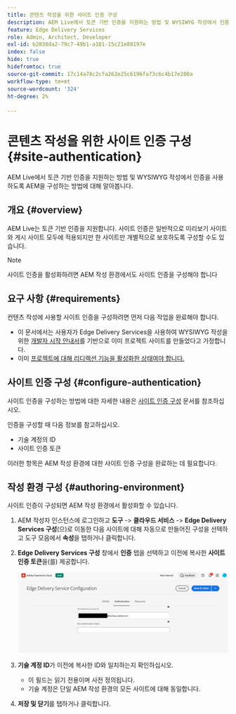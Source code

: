 ```yaml
---
title: 콘텐츠 작성을 위한 사이트 인증 구성
description: AEM Live에서 토큰 기반 인증을 지원하는 방법 및 WYSIWYG 작성에서 인증을 사용하도록 AEM을 구성하는 방법에 대해 알아봅니다.
feature: Edge Delivery Services
role: Admin, Architect, Developer
exl-id: b2838da2-79c7-49b1-a101-15c21e80197e
index: false
hide: true
hidefromtoc: true
source-git-commit: 17c14a78c2cfa262e25c6196fa73c6c4b17e200a
workflow-type: tm+mt
source-wordcount: '324'
ht-degree: 2%

---
```


# 콘텐츠 작성을 위한 사이트 인증 구성 {#site-authentication}

AEM Live에서 토큰 기반 인증을 지원하는 방법 및 WYSIWYG 작성에서 인증을 사용하도록 AEM을 구성하는 방법에 대해 알아봅니다.

## 개요 {#overview}

AEM Live는 토큰 기반 인증을 지원합니다. 사이트 인증은 일반적으로 미리보기 사이트와 게시 사이트 모두에 적용되지만 한 사이트만 개별적으로 보호하도록 구성할 수도 있습니다.

>[!NOTE]
>
>사이트 인증을 활성화하려면 AEM 작성 환경에서도 사이트 인증을 구성해야 합니다

## 요구 사항 {#requirements}

컨텐츠 작성에 사용할 사이트 인증을 구성하려면 먼저 다음 작업을 완료해야 합니다.

* 이 문서에서는 사용자가 Edge Delivery Services을 사용하여 WYSIWYG 작성을 위한 [개발자 시작 안내서](/help/edge/wysiwyg-authoring/edge-dev-getting-started.md)를 기반으로 이미 프로젝트 사이트를 만들었다고 가정합니다.
* 이미 [프로젝트에 대해 리디렉션 기능을 활성화한 상태여야 합니다.](/help/edge/wysiwyg-authoring/repoless.md)

## 사이트 인증 구성 {#configure-authentication}

사이트 인증을 구성하는 방법에 대한 자세한 내용은 [사이트 인증 구성](https://www.aem.live/docs/authentication-setup-site) 문서를 참조하십시오.

인증을 구성할 때 다음 정보를 참고하십시오.

* 기술 계정의 ID
* 사이트 인증 토큰

이러한 항목은 AEM 작성 환경에 대한 사이트 인증 구성을 완료하는 데 필요합니다.

## 작성 환경 구성 {#authoring-environment}

사이트 인증이 구성되면 AEM 작성 환경에서 활성화할 수 있습니다.

1. AEM 작성자 인스턴스에 로그인하고 **도구** -> **클라우드 서비스** -> **Edge Delivery Services 구성**(으)로 이동한 다음 사이트에 대해 자동으로 만들어진 구성을 선택하고 도구 모음에서 **속성**&#x200B;을 탭하거나 클릭합니다.
1. **Edge Delivery Services 구성** 창에서 **인증** 탭을 선택하고 이전에 복사한 **사이트 인증 토큰**&#x200B;을(를) 제공합니다.

   ![Edge Delivery Services 구성](/help/edge/wysiwyg-authoring/assets/site-authentication/configure-aem-author.png)

1. **기술 계정 ID**&#x200B;가 이전에 복사한 ID와 일치하는지 확인하십시오.

   * 이 필드는 읽기 전용이며 사전 정의됩니다.
   * 기술 계정은 단일 AEM 작성 환경의 모든 사이트에 대해 동일합니다.

1. **저장 및 닫기**&#x200B;를 탭하거나 클릭합니다.
